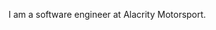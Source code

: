<!--[![Top Langs](https://github-readme-stats.vercel.app/api/top-langs/?username=alexander-read)](https://github.com/anuraghazra/github-readme-stats)-->

I am a software engineer at Alacrity Motorsport.
